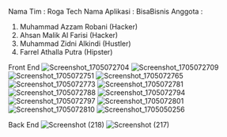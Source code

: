 Nama Tim        : Roga Tech
Nama Aplikasi   : BisaBisnis
Anggota         :
1. Muhammad Azzam Robani (Hacker)
2. Ahsan Malik Al Farisi (Hacker)
3. Muhammad Zidni Alkindi (Hustler)
4. Farrel Athalla Putra (Hipster)

Front End
![Screenshot_1705072704](https://github.com/ahsuunn/bisabisnis/assets/141555703/fcf97312-dadd-4012-9d29-5b94b7c95451)
![Screenshot_1705072709](https://github.com/ahsuunn/bisabisnis/assets/141555703/c9502cbe-2539-4b78-aeed-48b0cfa53b6a)
![Screenshot_1705072751](https://github.com/ahsuunn/bisabisnis/assets/141555703/c5a1b0ac-4e00-4a5a-b906-00346662572b)
![Screenshot_1705072765](https://github.com/ahsuunn/bisabisnis/assets/141555703/21dac76c-640c-4491-8a67-b828f229f86b)
![Screenshot_1705072773](https://github.com/ahsuunn/bisabisnis/assets/141555703/01b16c53-472d-4813-b3c2-328ee7fc03d9)
![Screenshot_1705072781](https://github.com/ahsuunn/bisabisnis/assets/141555703/eb347d9f-b7d0-484a-814d-c00953d3a64e)
![Screenshot_1705072788](https://github.com/ahsuunn/bisabisnis/assets/141555703/cde16c35-cce0-46b1-9087-2509535b686d)
![Screenshot_1705072794](https://github.com/ahsuunn/bisabisnis/assets/141555703/83111afc-8bdd-4898-b50d-7c8596c7655f)
![Screenshot_1705072797](https://github.com/ahsuunn/bisabisnis/assets/141555703/3c19be4b-a092-4eb1-910c-1f0413d019cf)
![Screenshot_1705072801](https://github.com/ahsuunn/bisabisnis/assets/141555703/44792e98-2595-4c81-b1d8-879abb2250e6)
![Screenshot_1705072810](https://github.com/ahsuunn/bisabisnis/assets/141555703/0002c9f1-8eff-467c-b392-a316f488a23d)
![Screenshot_1705050256](https://github.com/ahsuunn/bisabisnis/assets/141555703/77ec55bb-76ee-4146-a9fd-fa27d432df10)

Back End
![Screenshot (218)](https://github.com/ahsuunn/bisabisnis/assets/141555703/7bda27ae-64a1-4f32-8476-d4cd12abfaa5)
![Screenshot (217)](https://github.com/ahsuunn/bisabisnis/assets/141555703/95edc0a7-faae-4b4e-912f-2793cfa2a541)
